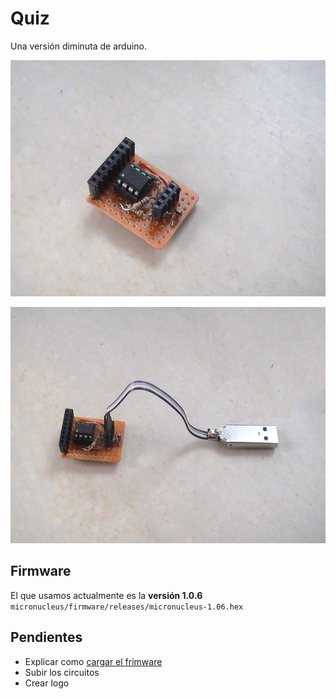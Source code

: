 Quiz
====

Una versión diminuta de arduino.

![](PIC_0998.JPG)

![](PIC_1000.JPG)

Firmware
--------

El que usamos actualmente es la **versión 1.0.6** `micronucleus/firmware/releases/micronucleus-1.06.hex`

Pendientes
----------

* Explicar como [cargar el frimware](https://github.com/b4zz4/RaspberryPI#raspisp)
* Subir los circuitos
* Crear logo
